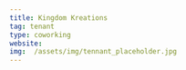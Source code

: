 ```yaml
---
title: Kingdom Kreations
tag: tenant
type: coworking
website: 
img:  /assets/img/tennant_placeholder.jpg
---
```



